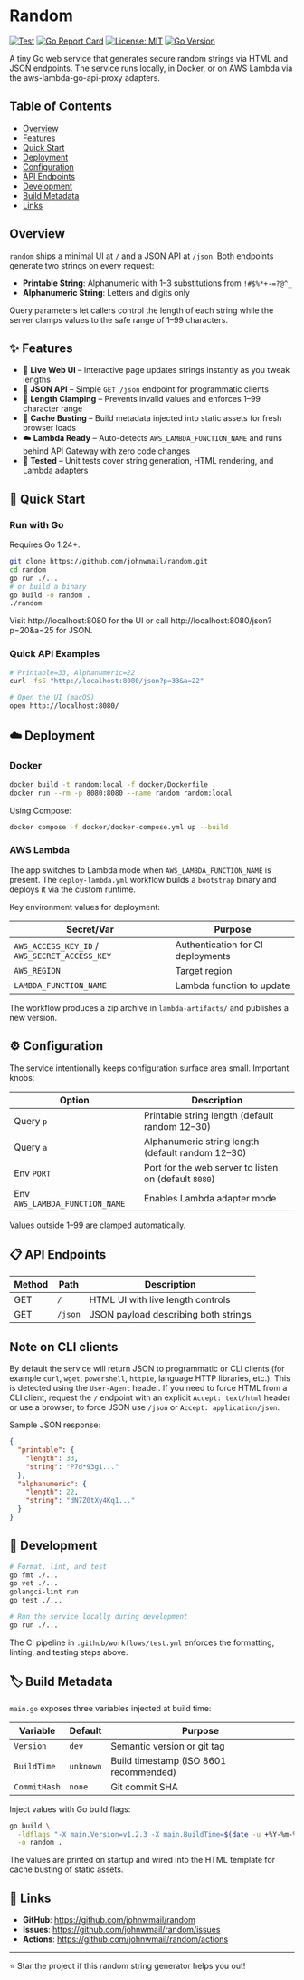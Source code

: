 # Random

[![Test](https://github.com/johnwmail/random/workflows/Test/badge.svg)](https://github.com/johnwmail/random/actions/workflows/test.yml)
[![Go Report Card](https://goreportcard.com/badge/github.com/johnwmail/random)](https://goreportcard.com/report/github.com/johnwmail/random)
[![License: MIT](https://img.shields.io/badge/License-MIT-yellow.svg)](LICENSE)
[![Go Version](https://img.shields.io/badge/go-1.24+-blue.svg)](go.mod)

A tiny Go web service that generates secure random strings via HTML and JSON endpoints. The service runs locally, in Docker, or on AWS Lambda via the aws-lambda-go-api-proxy adapters.

## Table of Contents

- [Overview](#overview)
- [Features](#features)
- [Quick Start](#quick-start)
- [Deployment](#deployment)
- [Configuration](#configuration)
- [API Endpoints](#api-endpoints)
- [Development](#development)
- [Build Metadata](#build-metadata)
- [Links](#links)

<a id="overview"></a>
## Overview

`random` ships a minimal UI at `/` and a JSON API at `/json`. Both endpoints generate two strings on every request:

- **Printable String**: Alphanumeric with 1–3 substitutions from `!#$%*+-=?@^_`
- **Alphanumeric String**: Letters and digits only

Query parameters let callers control the length of each string while the server clamps values to the safe range of 1–99 characters.

<a id="features"></a>
## ✨ Features

- 🚀 **Live Web UI** – Interactive page updates strings instantly as you tweak lengths
- 🎯 **JSON API** – Simple `GET /json` endpoint for programmatic clients
- 📏 **Length Clamping** – Prevents invalid values and enforces 1–99 character range
- 🔄 **Cache Busting** – Build metadata injected into static assets for fresh browser loads
- ☁️ **Lambda Ready** – Auto-detects `AWS_LAMBDA_FUNCTION_NAME` and runs behind API Gateway with zero code changes
- 🔬 **Tested** – Unit tests cover string generation, HTML rendering, and Lambda adapters

<a id="quick-start"></a>
## 🚀 Quick Start

### Run with Go

Requires Go 1.24+.

```bash
git clone https://github.com/johnwmail/random.git
cd random
go run ./...
# or build a binary
go build -o random .
./random
```

Visit http://localhost:8080 for the UI or call http://localhost:8080/json?p=20&a=25 for JSON.

### Quick API Examples

```bash
# Printable=33, Alphanumeric=22
curl -fsS "http://localhost:8080/json?p=33&a=22"

# Open the UI (macOS)
open http://localhost:8080/
```

<a id="deployment"></a>
## ☁️ Deployment

### Docker

```bash
docker build -t random:local -f docker/Dockerfile .
docker run --rm -p 8080:8080 --name random random:local
```

Using Compose:

```bash
docker compose -f docker/docker-compose.yml up --build
```

### AWS Lambda

The app switches to Lambda mode when `AWS_LAMBDA_FUNCTION_NAME` is present. The `deploy-lambda.yml` workflow builds a `bootstrap` binary and deploys it via the custom runtime.

Key environment values for deployment:

| Secret/Var | Purpose |
|-----------|---------|
| `AWS_ACCESS_KEY_ID` / `AWS_SECRET_ACCESS_KEY` | Authentication for CI deployments |
| `AWS_REGION` | Target region |
| `LAMBDA_FUNCTION_NAME` | Lambda function to update |

The workflow produces a zip archive in `lambda-artifacts/` and publishes a new version.

<a id="configuration"></a>
## ⚙️ Configuration

The service intentionally keeps configuration surface area small. Important knobs:

| Option | Description |
|--------|-------------|
| Query `p` | Printable string length (default random 12–30) |
| Query `a` | Alphanumeric string length (default random 12–30) |
| Env `PORT` | Port for the web server to listen on (default `8080`) |
| Env `AWS_LAMBDA_FUNCTION_NAME` | Enables Lambda adapter mode |

Values outside 1–99 are clamped automatically.

<a id="api-endpoints"></a>
## 📋 API Endpoints

| Method | Path | Description |
|--------|------|-------------|
| GET | `/` | HTML UI with live length controls |
| GET | `/json` | JSON payload describing both strings |

Note on CLI clients
-------------------

By default the service will return JSON to programmatic or CLI clients (for example `curl`, `wget`, `powershell`, `httpie`, language HTTP libraries, etc.). This is detected using the `User-Agent` header. If you need to force HTML from a CLI client, request the `/` endpoint with an explicit `Accept: text/html` header or use a browser; to force JSON use `/json` or `Accept: application/json`.

Sample JSON response:

```json
{
  "printable": {
    "length": 33,
    "string": "P7d*93g1..."
  },
  "alphanumeric": {
    "length": 22,
    "string": "dN7Z0tXy4Kq1..."
  }
}
```

<a id="development"></a>
## 🔧 Development

```bash
# Format, lint, and test
go fmt ./...
go vet ./...
golangci-lint run
go test ./...

# Run the service locally during development
go run ./...
```

The CI pipeline in `.github/workflows/test.yml` enforces the formatting, linting, and testing steps above.

<a id="build-metadata"></a>
## 🏷️ Build Metadata

`main.go` exposes three variables injected at build time:

| Variable | Default | Purpose |
|----------|---------|---------|
| `Version` | `dev` | Semantic version or git tag |
| `BuildTime` | `unknown` | Build timestamp (ISO 8601 recommended) |
| `CommitHash` | `none` | Git commit SHA |

Inject values with Go build flags:

```bash
go build \
  -ldflags "-X main.Version=v1.2.3 -X main.BuildTime=$(date -u +%Y-%m-%dT%H:%M:%SZ) -X main.CommitHash=$(git rev-parse --short HEAD)" \
  -o random .
```

The values are printed on startup and wired into the HTML template for cache busting of static assets.

<a id="links"></a>
## 🔗 Links

- **GitHub**: https://github.com/johnwmail/random
- **Issues**: https://github.com/johnwmail/random/issues
- **Actions**: https://github.com/johnwmail/random/actions

---

⭐ Star the project if this random string generator helps you out!
